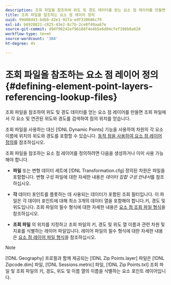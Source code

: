 ```yaml
---
description: 조회 파일을 참조하여 위도 및 경도 데이터를 얻는 요소 점 레이어를 만들면 조회 파일에서 각 요소 및 연관된 위도와 경도를 검색하여 점의 위치를 얻습니다.
title: 조회 파일을 참조하는 요소 점 레이어 정의
uuid: 99d08d43-bdbb-42e1-927a-edf320686c79
exl-id: b6928821-c825-43e2-8c7b-2ce0f49aa67e
source-git-commit: d9df90242ef96188f4e4b5e6d04cfef196b0a628
workflow-type: tm+mt
source-wordcount: '304'
ht-degree: 4%

---
```


# 조회 파일을 참조하는 요소 점 레이어 정의{#defining-element-point-layers-referencing-lookup-files}

조회 파일을 참조하여 위도 및 경도 데이터를 얻는 요소 점 레이어를 만들면 조회 파일에서 각 요소 및 연관된 위도와 경도를 검색하여 점의 위치를 얻습니다.

조회 파일을 사용하는 대신 [!DNL Dynamic Points] 기능을 사용하여 차원의 각 요소 이름에 위치의 위도와 경도를 포함할 수 있습니다. [동적 점을 사용하여 요소 점 레이어 정의](../../../../../home/c-geo-oview/c-wk-img-lyrs/c-elmt-pt-lyrs/c-elmt-pt-lyrs-ref-lkp-files/c-elmt-pt-lyr-file-frmt/c-dyn-pts.md#concept-77ae65bedc3f465489bc135ae7e3c2f3)를 참조하십시오.

조회 파일을 참조하는 요소 점 레이어를 정의하려면 다음을 생성하거나 이미 사용 가능해야 합니다.

* **파일** 또는 변형 데이터 세트에  [!DNL Transformation.cfg] 정의된 차원은 파일을 포함합니다. 변형 구성 파일에 대한 자세한 내용은 *데이터 집합 구성 안내서*&#x200B;를 참조하십시오.

* **각** 데이터 포인트를 플롯하는 데 사용되는 데이터가 포함된 조회 필터입니다. 이 파일은 각 데이터 포인트에 대해 최소 3개의 데이터 열을 포함해야 합니다.키, 경도 및 위도입니다. 조회 파일의 필수 형식에 대한 자세한 내용은 [요소 점 조회 파일 형식](../../../../../home/c-geo-oview/c-wk-img-lyrs/c-elmt-pt-lyrs/c-elmt-pt-lyrs-ref-lkp-files/c-elmt-pt-lkp-file-frmt.md#concept-c059121019ea4dbcb1c17129567f4121)을 참조하십시오.

* **조회 파일** 의 위치를 지정하고 조회 파일의 키, 경도 및 위도 열 이름과 관련 차원 및 지표를 식별하는 레이어 파일입니다. 레이어 파일의 필수 형식에 대한 자세한 내용은 [요소 점 레이어 파일 형식](../../../../../home/c-geo-oview/c-wk-img-lyrs/c-elmt-pt-lyrs/c-elmt-pt-lyrs-ref-lkp-files/c-elmt-pt-lyr-file-frmt/c-elmt-pt-lyr-file-frmt.md#concept-678a95cb69644105a7af1b86ad5a5981)을 참조하십시오.

>[!NOTE]
>
>[!DNL Geography] 프로필과 함께 제공되는 [!DNL Zip Points.layer] 파일은 [!DNL Zipcode.dim] 파일, [!DNL Sessions.metric] 파일, [!DNL Zip Points.txt] 조회 파일 및 조회 파일의 키, 경도, 위도 및 이름 열의 이름을 식별하는 요소 포인트 레이어입니다.
